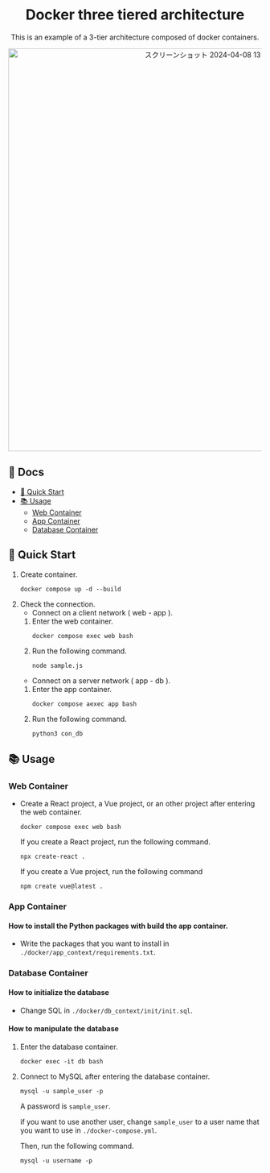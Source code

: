 <h1 align="center">Docker three tiered architecture</h1>
<div align="center">
   <p>This is an example of a 3-tier architecture composed of docker containers.</p>
   <img width="800" alt="スクリーンショット 2024-04-08 13 22 03" src="https://github.com/ayakakawabe/docker-three-tiered-architecture/assets/103473179/6f8373f9-baf7-46cb-aadf-4ef2423a7b04">
</div>

## 📖 Docs
* [🚀 Quick Start](#QuickStart)
* [📚 Usage](#Usage)
    * [Web Container](#WebContainer)
    * [App Container](#AppContainer)
    * [Database Container](#DatabaseContainer)

<h2 id="QuickStart">🚀 Quick Start</h2>

1. Create container.
    ```
    docker compose up -d --build
    ```
2. Check the connection.
    * Connect on a client network ( web - app ).
    1. Enter the web container.
        ```
        docker compose exec web bash
        ```
    2. Run the following command.
        ```
        node sample.js
        ```
    * Connect on a server network ( app - db ).
    1. Enter the app container.
        ```
        docker compose aexec app bash
        ```
    2. Run the following command.
        ```
        python3 con_db
        ```


<h2 id="Usage">📚 Usage</h2>

<h3 id="WebContainer">Web Container</h3>

* Create a React project, a Vue project, or an other project after entering the web container.
    ```
    docker compose exec web bash
    ```
    If you create a React project, run the following command.
    ```
    npx create-react .
    ```
    If you create a Vue project, run the following command
    ```
    npm create vue@latest .
    ```

<h3 id="AppContainer">App Container</h3>

#### **How to install the Python packages with build the app container.**
* Write the packages that you want to install in `./docker/app_context/requirements.txt`.

<h3 id="DatabaseContainer">Database Container</h3>

#### **How to initialize the database**
* Change SQL in `./docker/db_context/init/init.sql`.

#### **How to manipulate the database**
1. Enter the database container.
    ```
    docker exec -it db bash
    ```
2. Connect to MySQL after entering the database container.
    ```
    mysql -u sample_user -p 
    ```
    A password is `sample_user`.
    
    if you want to use another user, change `sample_user` to 
    a user name that you want to use in `./docker-compose.yml`.

    Then, run the following command.
    ```
    mysql -u username -p 
    ```
    
